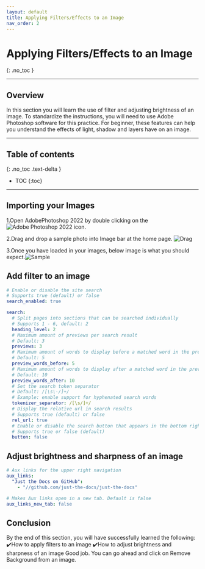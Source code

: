 ```yaml
---
layout: default
title: Applying Filters/Effects to an Image
nav_order: 2
---
```


# Applying Filters/Effects to an Image
{: .no_toc }

---

## Overview

In this section you will learn the use of filter and adjusting brightness of an image. To standardize the instructions, you will need to use Adobe Photoshop software for this practice. For beginner, these features can help you understand the effects of light, shadow and layers have on an image.

---

## Table of contents
{: .no_toc .text-delta }

- TOC
{:toc}

---

## Importing your Images

1.Open AdobePhotoshop 2022 by double clicking on the ![Adobe Photoshop 2022](https://lzhjack.github.io/Jack-Fonse-Stan/assets/images/PSicon.png) icon.

2.Drag and drop a sample photo into Image bar at the home page. ![Drag](https://lzhjack.github.io/Jack-Fonse-Stan/assets/images/DragFile.gif)

3.Once you have loaded in your images, below image is what you should expect.![Sample](https://lzhjack.github.io/Jack-Fonse-Stan/assets/images/LoadedSample.png)


## Add filter to an image

```yaml
# Enable or disable the site search
# Supports true (default) or false
search_enabled: true

search:
  # Split pages into sections that can be searched individually
  # Supports 1 - 6, default: 2
  heading_level: 2
  # Maximum amount of previews per search result
  # Default: 3
  previews: 3
  # Maximum amount of words to display before a matched word in the preview
  # Default: 5
  preview_words_before: 5
  # Maximum amount of words to display after a matched word in the preview
  # Default: 10
  preview_words_after: 10
  # Set the search token separator
  # Default: /[\s\-/]+/
  # Example: enable support for hyphenated search words
  tokenizer_separator: /[\s/]+/
  # Display the relative url in search results
  # Supports true (default) or false
  rel_url: true
  # Enable or disable the search button that appears in the bottom right corner of every page
  # Supports true or false (default)
  button: false
```

## Adjust brightness and sharpness of an image

```yaml
# Aux links for the upper right navigation
aux_links:
  "Just the Docs on GitHub":
    - "//github.com/just-the-docs/just-the-docs"

# Makes Aux links open in a new tab. Default is false
aux_links_new_tab: false
```

## Conclusion

By the end of this section, you will have successfully learned the following:
✔️How to apply filters to an image
✔️How to adjust brightness and sharpness of an image
Good job. You can go ahead and click on Remove Background from an image.
